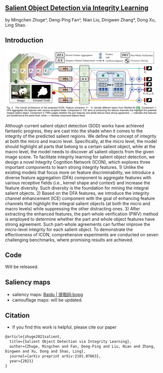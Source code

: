## [Salient Object Detection via Integrity Learning](https://arxiv.org/pdf/2101.07663.pdf)
by Mingchen Zhuge^, Deng-Ping Fan^, Nian Liu, Dingwen Zhang*, Dong Xu, Ling Shao.

## Introduction
![framework](framework.png) 

Although current salient object detection (SOD) works have achieved fantastic progress, they are cast into the shade when it comes to the integrity of the predicted salient regions. We define the concept of integrity at both the micro and macro level. Specifically, at the micro level, the model should highlight all parts that belong to a certain salient object, while at the macro level, the model needs to discover all salient objects from the given image scene. To facilitate integrity learning for salient object detection, we design a novel Integrity Cognition Network (ICON), which explores three important components to learn strong integrity features. 1) Unlike the existing models that focus more on feature discriminability, we introduce a  diverse feature aggregation (DFA) component to aggregate features with various receptive fields (i.e., kernel shape and context) and increase the feature diversity. Such diversity is the foundation for mining the integral salient objects. 2) Based on the DFA features, we introduce the integrity channel enhancement (ICE) component with the goal of enhancing feature channels that highlight the integral salient objects (at both the micro and macro levels) while suppressing the other distracting ones. 3) After extracting the enhanced features, the part-whole verification (PWV) method is employed to determine whether the part and whole object features have strong agreement. Such part-whole agreements can further improve the micro-level integrity for each salient object. To demonstrate the effectiveness of ICON, comprehensive experiments are conducted on seven challenging benchmarks, where promising results are achieved.

## Code
Will be released.

## Saliency maps 
- saliency maps:  [Baidu | 提取码:bopg](https://pan.baidu.com/s/19XV19I_0gfAjx2gwcweZcw) 
- camouflage maps: will be updated.

## Citation
- If you find this work is helpful, please cite our paper
```
@article{zhuge2021salient,
  title={Salient Object Detection via Integrity Learning},
  author={Zhuge, Mingchen and Fan, Deng-Ping and Liu, Nian and Zhang, Dingwen and Xu, Dong and Shao, Ling},
  journal={arXiv preprint arXiv:2101.07663},
  year={2021}
}
```

